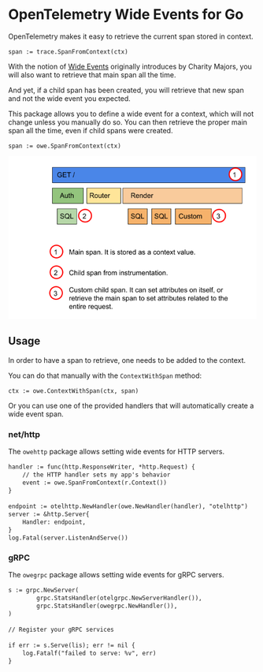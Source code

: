 # OpenTelemetry Wide Events for Go

OpenTelemetry makes it easy to retrieve the current span stored in context.

```golang
span := trace.SpanFromContext(ctx)
```

With the notion of [Wide
Events](https://isburmistrov.substack.com/p/all-you-need-is-wide-events-not-metrics)
originally introduces by Charity Majors, you will also want to retrieve that
main span all the time.

And yet, if a child span has been created, you will retrieve that new span and
not the wide event you expected.

This package allows you to define a wide event for a context, which will not
change unless you manually do so. You can then retrieve the proper main span
all the time, even if child spans were created.

```golang
span := owe.SpanFromContext(ctx)
```

![diagram](img/diagram.png)

## Usage

In order to have a span to retrieve, one needs to be added to the context.

You can do that manually with the `ContextWithSpan` method:

```golang
ctx := owe.ContextWithSpan(ctx, span)
```

Or you can use one of the provided handlers that will automatically create a
wide event span.

### net/http

The `owehttp` package allows setting wide events for HTTP servers.

```golang
handler := func(http.ResponseWriter, *http.Request) {
	// the HTTP handler sets my app's behavior
	event := owe.SpanFromContext(r.Context())
}

endpoint := otelhttp.NewHandler(owe.NewHandler(handler), "otelhttp")
server := &http.Server{
	Handler: endpoint,
}
log.Fatal(server.ListenAndServe())
```

### gRPC

The `owegrpc` package allows setting wide events for gRPC servers.

```golang
s := grpc.NewServer(
		grpc.StatsHandler(otelgrpc.NewServerHandler()),
		grpc.StatsHandler(owegrpc.NewHandler()),
)

// Register your gRPC services

if err := s.Serve(lis); err != nil {
	log.Fatalf("failed to serve: %v", err)
}
```
